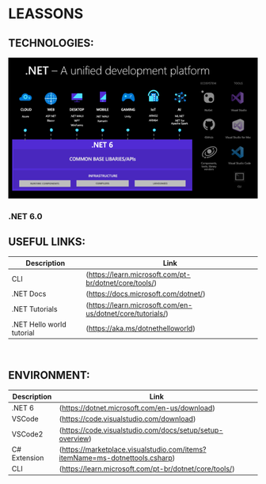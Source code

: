 # LEASSONS

## TECHNOLOGIES:
![alt text](assets/image.png)

### .NET 6.0

## USEFUL LINKS:
| Description | Link |
| ------ | ------ |
| CLI | (https://learn.microsoft.com/pt-br/dotnet/core/tools/) |
| .NET Docs | (https://docs.microsoft.com/dotnet/) |
| .NET Tutorials | (https://learn.microsoft.com/en-us/dotnet/core/tutorials/) |
| .NET Hello world tutorial | (https://aka.ms/dotnethelloworld) |

<br>

## ENVIRONMENT:
| Description | Link |
| ------ | ------ |
.NET 6 | (https://dotnet.microsoft.com/en-us/download) |
| VSCode | (https://code.visualstudio.com/download) |
| VSCode2 | (https://code.visualstudio.com/docs/setup/setup-overview) |
| C# Extension | (https://marketplace.visualstudio.com/items?itemName=ms-dotnettools.csharp) |
| CLI | (https://learn.microsoft.com/pt-br/dotnet/core/tools/) |